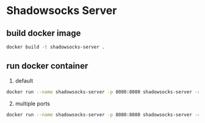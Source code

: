 # Shadowsocks Server

## build docker image
```bash
docker build -t shadowsocks-server .
```

## run docker container
1. default
```bash
docker run --name shadowsocks-server -p 8080:8080 shadowsocks-server -c configs.default.json
```

2. multiple ports
```bash
docker run --name shadowsocks-server -p 8080:8080 shadowsocks-server -c configs.mutiple.ports.json
```